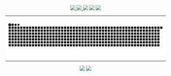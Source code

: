 <p align="center">
    <a href="https://github.com/GhuniNew1" alt="github">
        <img src="https://img.shields.io/badge/-@ghuninew1-%23181717?style=flat&logo=github" />
    </a>
    <a href="mailto:aakanun43@hmail.com" alt="mail">
        <img src="https://img.shields.io/badge/-aakanun43@hmail.com-c14438?style=flat&logo=Gmail&logoColor=white&link=mailto:aakanun43@hmail.com" />
    </a>
    <img src="https://img.shields.io/github/repo-size/ghuninew1/ghuninew1" />
    <img src="https://img.shields.io/github/directory-file-count/ghuninew1/ghuninew1" />
    <a href="https://www.bigbrain-studio.com" alt="web">
        <img src="https://img.shields.io/website?up_message=www.bigbrain-studio.com&url=https%3A%2F%2Fwww.bigbrain-studio.com" />
    </a>
</p>

****
<p align="center">
    <img src="https://raw.githubusercontent.com/suren-atoyan/suren-atoyan/output/github-contribution-grid-snake-dark.svg"
        height="auto">
</p>

***
<p align="center">
    <img src="https://github-readme-stats.vercel.app/api/top-langs/?username=GhuniNew1&layout=compact&show_icons=false&theme=dark"
        height="auto" />
    <img src="[https://github-readme-stats.vercel.app/api/pin/?username=ghuninew1&repo=ghuninew1"
        height="auto" />
    
</p>

<!-- ![metrics](./github-metrics.svg) -->

